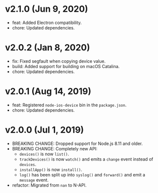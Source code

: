 # v2.1.0 (Jun 9, 2020)

 * feat: Added Electron compatibility.
 * chore: Updated dependencies.

# v2.0.2 (Jan 8, 2020)

 * fix: Fixed segfault when copying device value.
 * build: Added support for building on macOS Catalina.
 * chore: Updated dependencies.

# v2.0.1 (Aug 14, 2019)

 * feat: Registered `node-ios-device` bin in the `package.json`.
 * chore: Updated dependencies.

# v2.0.0 (Jul 1, 2019)

 * BREAKING CHANGE: Dropped support for Node.js 8.11 and older.
 * BREAKING CHANGE: Completely new API:
   - `devices()` is now `list()`.
   - `trackDevices()` is now `watch()` and emits a `change` event instead of `devices`.
   - `installApp()` is now `install()`.
   - `log()` has been split up into `syslog()` and `forward()` and emit a `message` event.
 * refactor: Migrated from `nan` to N-API.
